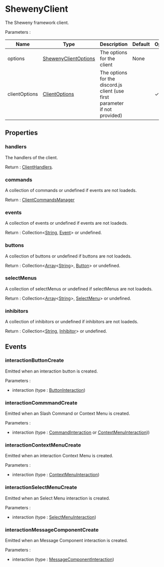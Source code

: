 # ShewenyClient

The Sheweny framework client.

Parameters :

| Name          | Type                                                                             | Description                                                                 | Default | Optional |
| ------------- | -------------------------------------------------------------------------------- | --------------------------------------------------------------------------- | ------- | -------- |
| options       | [ShewenyClientOptions](../typedef/ShewenyClientOptions.md)                       | The options for the client                                                  | None    |          |
| clientOptions | [ClientOptions](https://discord.js.org/#/docs/main/stable/typedef/ClientOptions) | The options for the discord.js client (use first parameter if not provided) |         | ✓        |

## Properties

### handlers

The handlers of the client.

Return : [ClientHandlers](../typedef/ClientHandlers.md).

### commands

A collection of commands or undefined if events are not loadeds.

Return : [ClientCommandsManager](../typedef/ClientCommandsManager.md)

### events

A collection of events or undefined if events are not loadeds.

Return : Collection<[String](https://developer.mozilla.org/en-US/docs/Web/JavaScript/Reference/Global_Objects/String), [Event](../structures/Event.md)> or undefined.

### buttons

A collection of buttons or undefined if buttons are not loadeds.

Return : Collection<[Array](https://developer.mozilla.org/en-US/docs/Web/JavaScript/Reference/Global_Objects/Array)<[String](https://developer.mozilla.org/en-US/docs/Web/JavaScript/Reference/Global_Objects/String)>, [Button](../structures/Button.md)> or undefined.

### selectMenus

A collection of selectMenus or undefined if selectMenus are not loadeds.

Return : Collection<[Array](https://developer.mozilla.org/en-US/docs/Web/JavaScript/Reference/Global_Objects/Array)<[String](https://developer.mozilla.org/en-US/docs/Web/JavaScript/Reference/Global_Objects/String)>, [SelectMenu](../structures/selectMenu.md)> or undefined.

### inhibitors

A collection of inhibitors or undefined if inhibitors are not loadeds.

Return : Collection<[String](https://developer.mozilla.org/en-US/docs/Web/JavaScript/Reference/Global_Objects/String), [Inhibitor](../structures/Inhibitor.md)> or undefined.

## Events

### interactionButtonCreate

Emitted when an interaction button is created.

Parameters :

- interaction (type : [ButtonInteraction](https://discord.js.org/#/docs/main/stable/class/ButtonInteraction))

### interactionCommmandCreate

Emitted when an Slash Command or Context Menu is created.

Parameters :

- interaction (type : [CommandInteraction](https://discord.js.org/#/docs/main/stable/class/CommandInteraction) or [ContextMenuInteraction](https://discord.js.org/#/docs/main/stable/class/ContextMenuInteraction)))

### interactionContextMenuCreate

Emitted when an interaction Context Menu is created.

Parameters :

- interaction (type : [ContextMenuInteraction](https://discord.js.org/#/docs/main/stable/class/ContextMenuInteraction))

### interactionSelectMenuCreate

Emitted when an Select Menu interaction is created.

Parameters :

- interaction (type : [SelectMenuInteraction](https://discord.js.org/#/docs/main/stable/class/SelectMenuInteraction))

### interactionMessageComponentCreate

Emitted when an Message Component interaction is created.

Parameters :

- interaction (type : [MessageComponentInteraction](https://discord.js.org/#/docs/main/stable/class/MessageComponentInteraction))
